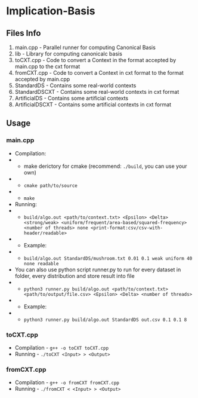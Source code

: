 # Implication-Basis
## Files Info 
1. main.cpp - Parallel runner for computing Canonical Basis
2. lib - Library for computing canonicalc basis
3. toCXT.cpp - Code to convert a Context in the format accepted by main.cpp to the cxt format
3. fromCXT.cpp - Code to convert a Context in cxt format to the format accepted by main.cpp
4. StandardDS - Contains some real-world contexts
5. StandardDSCXT - Contains some real-world contexts in cxt format
6. ArtificialDS - Contains some artificial contexts
7. ArtificialDSCXT - Contains some artificial contexts in cxt format

## Usage

### main.cpp
- Compilation:
- - make derictory for cmake (recommend: `./build`, you can use your own)
- - `cmake path/to/source`
- - `make`
- Running:
- - `build/algo.out <path/to/context.txt> <Epsilon> <Delta> <strong/weak> <uniform/frequent/area-based/squared-frequency> <number of threads> none <print-format:csv/csv-with-header/readable>`
- - Example: 
- - `build/algo.out StandardDS/mushroom.txt 0.01 0.1 weak uniform 40 none readable`
- You can also use python script runner.py to run for every dataset in folder, every distribution and store result into file
- - `python3 runner.py build/algo.out <path/to/context.txt> <path/to/output/file.csv> <Epsilon> <Delta> <number of threads>`
- - Example:
- - `python3 runner.py build/algo.out StandardDS out.csv 0.1 0.1 8`

### toCXT.cpp
- Compilation - `g++ -o toCXT toCXT.cpp`
- Running - `./toCXT <Input> > <Output>`

### fromCXT.cpp
- Compilation - `g++ -o fromCXT fromCXT.cpp`
- Running - `./fromCXT < <Input> > <Output>`

